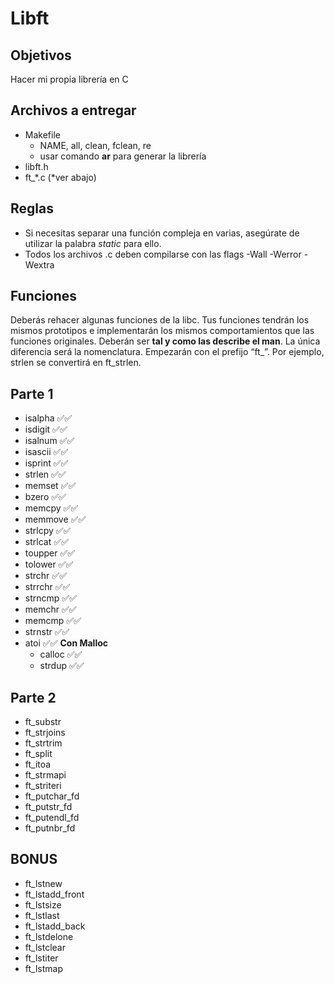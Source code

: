 # Libft

## Objetivos
Hacer mi propia librería en C

## Archivos a entregar
- Makefile
	- NAME, all, clean, fclean, re
	- usar comando **ar** para generar la librería
- libft.h
- ft_*.c (*ver abajo)

## Reglas
- Si necesitas separar una función compleja en varias, asegúrate de utilizar la palabra *static* para ello.
- Todos los archivos .c deben compilarse con las flags -Wall -Werror -Wextra

## Funciones
Deberás rehacer algunas funciones de la libc. Tus funciones tendrán los mismos prototipos e implementarán los mismos comportamientos que las funciones originales. Deberán ser **tal y como las describe el man**. La única diferencia será la nomenclatura. Empezarán con el prefijo “ft_”. Por ejemplo, strlen se convertirá en ft_strlen.
## Parte 1
- isalpha ✅✅
- isdigit ✅✅
- isalnum ✅✅
- isascii ✅✅
- isprint ✅✅
- strlen ✅✅
- memset ✅✅
- bzero ✅✅
- memcpy ✅✅
- memmove ✅✅
- strlcpy ✅✅
- strlcat ✅✅
- toupper ✅✅
- tolower ✅✅
- strchr ✅✅
- strrchr ✅✅
- strncmp ✅✅
- memchr ✅✅
- memcmp ✅✅
- strnstr ✅✅
- atoi ✅✅
**Con Malloc**
	- calloc ✅✅
	- strdup ✅✅

## Parte 2
- ft_substr
- ft_strjoins
- ft_strtrim
- ft_split
- ft_itoa
- ft_strmapi
- ft_striteri
- ft_putchar_fd
- ft_putstr_fd
- ft_putendl_fd
- ft_putnbr_fd

## BONUS
- ft_lstnew
- ft_lstadd_front
- ft_lstsize
- ft_lstlast
- ft_lstadd_back
- ft_lstdelone
- ft_lstclear
- ft_lstiter
- ft_lstmap
